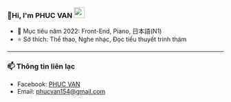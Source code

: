 
### 🌻Hi, I'm PHUC VAN <img src="https://media.giphy.com/media/hvRJCLFzcasrR4ia7z/giphy.gif" width="25px">   

- 💪 Mục tiêu năm 2022: Front-End, Piano, 日本語(N1)
- ⭐ Sở thích: Thể thao, Nghe nhạc, Đọc tiểu thuyết trinh thám

---

### 📫 Thông tin liên lạc
- Facebook: [PHUC VAN](https://www.facebook.com/phuc.van.714)
- Email: phucvan154@gmail.com

[website]: https://www.youtube.com/channel/UC9L5_YMFz8JfBeQtUic8-3A
